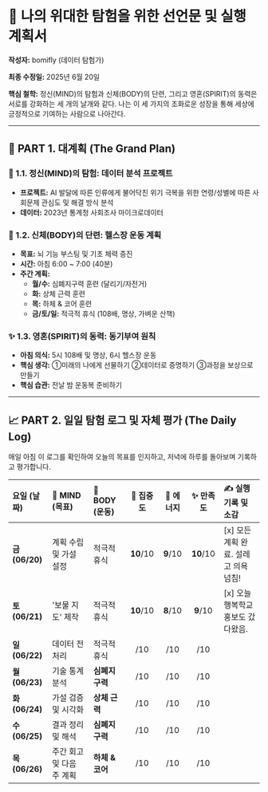 # 🚀 나의 위대한 탐험을 위한 선언문 및 실행 계획서

**작성자:** bomifly (데이터 탐험가)

**최종 수정일:** 2025년 6월 20일

**핵심 철학:** 정신(MIND)의 탐험과 신체(BODY)의 단련, 그리고 영혼(SPIRIT)의 동력은 서로를 강화하는 세 개의 날개와 같다. 나는 이 세 가지의 조화로운 성장을 통해 세상에 긍정적으로 기여하는 사람으로 나아간다.

---

## 🎯 PART 1. 대계획 (The Grand Plan)

### 🧠 1.1. 정신(MIND)의 탐험: 데이터 분석 프로젝트
- **프로젝트:** AI 발달에 따른 인류에게 불어닥친 위기 극복을 위한 연령/성별에 따른 사회문제 관심도 및 해결 방식 분석
- **데이터:** 2023년 통계청 사회조사 마이크로데이터

### 💪 1.2. 신체(BODY)의 단련: 헬스장 운동 계획
- **목표:** 뇌 기능 부스팅 및 기초 체력 증진
- **시간:** 아침 6:00 ~ 7:00 (40분)
- **주간 계획:**
  - **월/수:** 심폐지구력 훈련 (달리기/자전거)
  - **화:** 상체 근력 훈련
  - **목:** 하체 & 코어 훈련
  - **금/토/일:** 적극적 휴식 (108배, 명상, 가벼운 산책)

### ✨ 1.3. 영혼(SPIRIT)의 동력: 동기부여 원칙
- **아침 의식:** 5시 108배 및 명상, 6시 헬스장 운동
- **핵심 생각:** ①미래의 나에게 선물하기 ②데이터로 증명하기 ③과정을 보상으로 만들기
- **핵심 습관:** 전날 밤 운동복 준비하기

---

## 📈 PART 2. 일일 탐험 로그 및 자체 평가 (The Daily Log)

매일 아침 이 로그를 확인하여 오늘의 목표를 인지하고, 저녁에 하루를 돌아보며 기록하고 평가합니다.

| 요일 (날짜) | 🧠 MIND (목표) | 💪 BODY (운동) | 🧠 집중도 | 💪 에너지 | ✨ 만족도 | ✍️ 실행 기록 및 소감 |
| :--- | :--- | :--- | :---: | :---: | :---: | :--- |
| **금 (06/20)** | 계획 수립 및 가설 설정 | 적극적 휴식 | **10**/10 | **9**/10 | **10**/10 | [x] 모든 계획 완료. 설레고 의욕 넘침! |
| **토 (06/21)** | '보물 지도' 제작 | 적극적 휴식 | **10**/10 | **8**/10 | **9**/10 | [x] 오늘 행복학교 홍보도 갔다왔음. |
| **일 (06/22)** | 데이터 전처리 | 적극적 휴식 | /10 | /10 | /10 | |
| **월 (06/23)** | 기술 통계 분석 | **심폐지구력** | /10 | /10 | /10 | |
| **화 (06/24)** | 가설 검증 및 시각화 | **상체 근력** | /10 | /10 | /10 | |
| **수 (06/25)** | 결과 정리 및 해석 | **심폐지구력** | /10 | /10 | /10 | |
| **목 (06/26)** | 주간 회고 및 다음 주 계획 | **하체 & 코어** | /10 | /10 | /10 | |
